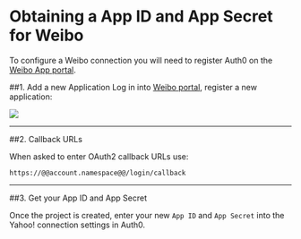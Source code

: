 # Obtaining a App ID and App Secret for Weibo

To configure a Weibo connection you will need to register Auth0 on the [Weibo App portal](http://open.weibo.com/apps).

##1. Add a new Application
Log in into [Weibo portal](http://open.weibo.com/apps), register a new application:

![](@@env.MEDIA_URL@@/articles/weibo-clientid/weibo-register-1.png)

---
##2. Callback URLs

When asked to enter OAuth2 callback URLs use:

	https://@@account.namespace@@/login/callback

---
##3. Get your App ID and App Secret

Once the project is created, enter your new `App ID` and `App Secret` into the Yahoo! connection settings in Auth0.
